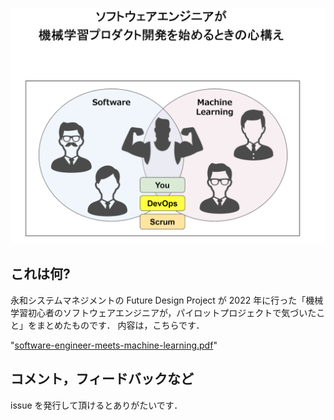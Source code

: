 ![CoverPag](CoverPage.png)

## これは何?

永和システムマネジメントの Future Design Project が 2022 年に行った「機械学習初心者のソフトウェアエンジニアが，パイロットプロジェクトで気づいたこと」をまとめたものです．
内容は，こちらです．

"[software-engineer-meets-machine-learning.pdf](software-engineer-meets-machine-learning.pdf)"

## コメント，フィードバックなど

issue を発行して頂けるとありがたいです．
